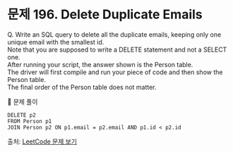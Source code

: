 # 문제 196. Delete Duplicate Emails

Q. Write an SQL query to delete all the duplicate emails, keeping only one unique email with the smallest id. <br>
Note that you are supposed to write a DELETE statement and not a SELECT one. <br>
After running your script, the answer shown is the Person table. <br>
The driver will first compile and run your piece of code and then show the Person table. <br>
The final order of the Person table does not matter.

🔑 문제 풀이
```mysql
DELETE p2
FROM Person p1 
JOIN Person p2 ON p1.email = p2.email AND p1.id < p2.id 
```

출처: [LeetCode 문제 보기](https://leetcode.com/problems/delete-duplicate-emails/description/)
